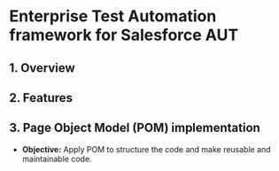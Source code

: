 # Enterprise Test Automation framework for Salesforce AUT

## 1. Overview

## 2. Features

## 3. Page Object Model (POM) implementation
- **Objective:** Apply POM to structure the code and make reusable and maintainable code.

